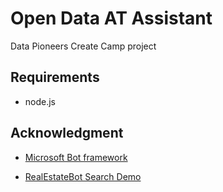 # Open Data AT Assistant
Data Pioneers Create Camp project

## Requirements

* node.js


## Acknowledgment

* [Microsoft Bot framework](https://docs.botframework.com/en-us/node/builder/overview/#navtitle)

* [RealEstateBot Search Demo](https://github.com/Microsoft/BotBuilder-Samples/tree/master/Node/demo-Search/RealEstateBot)
